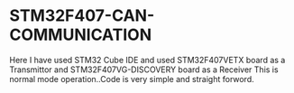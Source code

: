 # STM32F407-CAN-COMMUNICATION
Here I have used STM32 Cube IDE and used STM32F407VETX board as a Transmittor and STM32F407VG-DISCOVERY board as a Receiver This is normal mode operation..Code is very simple and straight forword.
